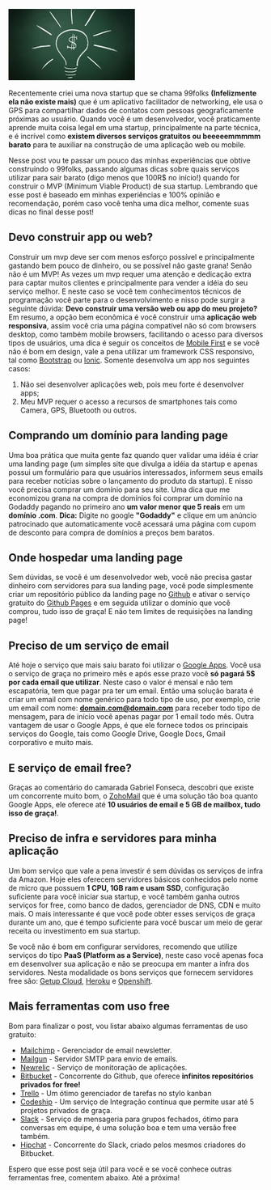 ![Criando uma startup com pouca grana](../images/startup-money.jpg "Criando uma startup com pouca grana")

Recentemente criei uma nova startup que se chama 99folks **(Infelizmente ela não existe mais)** que é um aplicativo facilitador de networking, ele usa o GPS para compartilhar dados de contatos com pessoas geograficamente próximas ao usuário. Quando você é um desenvolvedor, você praticamente aprende muita coisa legal em uma startup, principalmente na parte técnica, e é incrível como **existem diversos serviços gratuitos ou beeeeemmmmm barato** para te auxiliar na construção de uma aplicação web ou mobile.

Nesse post vou te passar um pouco das minhas experiências que obtive construindo o 99folks, passando algumas dicas sobre quais serviços utilizar para sair barato (digo menos que 100R$ no início!) quando for construir o MVP (Minimum Viable Product) de sua startup. Lembrando que esse post é baseado em minhas experiências e 100% opinião e recomendação, porém caso você tenha uma dica melhor, comente suas dicas no final desse post!

## Devo construir app ou web?

Construir um mvp deve ser com menos esforço possível e principalmente gastando bem pouco de dinheiro, ou se possível não gaste grana! Senão não é um MVP! As vezes um mvp requer uma atenção e dedicação extra para captar muitos clientes e principalmente para vender a idéia do seu serviço melhor. E neste caso se você tem conhecimentos técnicos de programação você parte para o desenvolvimento e nisso pode surgir a seguinte dúvida: **Devo construir uma versão web ou app do meu projeto?** Em resumo, a opção bem econômica é você construir uma **aplicação web responsiva**, assim você cria uma página compatível não só com browsers desktop, como também mobile browsers, facilitando o acesso para diversos tipos de usuários, uma dica é seguir os conceitos de [Mobile First](http://tableless.com.br/mobile-first-a-arte-de-pensar-com-foco/) e se você não é bom em design, vale a pena utilizar um framework CSS responsivo, tal como [Bootstrap](http://getbootstrap.com/) ou [Ionic](http://ionicframework.com/). Somente desenvolva um app nos seguintes casos:

1.  Não sei desenvolver aplicações web, pois meu forte é desenvolver apps;
2.  Meu MVP requer o acesso a recursos de smartphones tais como Camera, GPS, Bluetooth ou outros.

## Comprando um domínio para landing page

Uma boa prática que muita gente faz quando quer validar uma idéia é criar uma landing page (um simples site que divulga a idéia da startup e apenas possui um formulário para que usuários interessados, informem seus emails para receber notícias sobre o lançamento do produto da startup). E nisso você precisa comprar um domínio para seu site. Uma dica que me economizou grana na compra de domínios foi comprar um domínio na Godaddy pagando no primeiro ano **um valor menor que 5 reais** em um **domínio .com**.
**Dica:** Digite no google **"Godaddy"** e clique em um anúncio patrocinado que automaticamente você acessará uma página com cupom de desconto para compra de domínios a preços bem baratos.

## Onde hospedar uma landing page

Sem dúvidas, se você é um desenvolvedor web, você não precisa gastar dinheiro com servidores para sua landing page, você pode simplesmente criar um repositório público da landing page no [Github](http://github.com) e ativar o serviço gratuito do [Github Pages](https://pages.github.com/) e em seguida utilizar o domínio que você comprou, tudo isso de graça! E não tem limites de requisições na landing page!

## Preciso de um serviço de email

Até hoje o serviço que mais saiu barato foi utilizar o [Google Apps](https://www.google.com/work/apps/business/). Você usa o serviço de graça no primeiro mês e após esse prazo você **só pagará 5$ por cada email que utilizar**. Neste caso o valor é mensal e não tem escapatória, tem que pagar pra ter um email.
Então uma solução barata é criar um email com nome genérico para todo tipo de uso, por exemplo, crie um email com nome: **domain.com@domain.com** para receber todo tipo de mensagem, para de início você apenas pagar por 1 email todo mês.
Outra vantagem de usar o Google Apps, é que ele fornece todos os principais serviços do Google, tais como Google Drive, Google Docs, Gmail corporativo e muito mais.

## E serviço de email free?

Graças ao comentário do camarada Gabriel Fonseca, descobri que existe um concorrente muito bom, o [ZohoMail](https://www.zoho.com/mail/) que é uma solução tão boa quanto Google Apps, ele oferece até **10 usuários de email e 5 GB de mailbox, tudo isso de graça!**.

## Preciso de infra e servidores para minha aplicação

Um bom serviço que vale a pena investir é sem dúvidas os serviços de infra da Amazon. Hoje eles oferecem servidores básicos conhecidos pelo nome de micro que possuem **1 CPU, 1GB ram e usam SSD**, configuração suficiente para você iniciar sua startup, e você também ganha outros serviços for free, como banco de dados, gerenciador de DNS, CDN e muito mais. O mais interessante é que você pode obter esses serviços de graça durante um ano, que é tempo suficiente para você buscar um meio de gerar receita ou investimento em sua startup.

Se você não é bom em configurar servidores, recomendo que utilize serviços do tipo **PaaS (Platform as a Service)**, neste caso você apenas foca em desenvolver sua aplicação e não se preocupa em manter a infra dos servidores. Nesta modalidade os bons serviços que fornecem servidores free são: [Getup Cloud](https://getupcloud.com/index.html), [Heroku](https://heroku.com) e [Openshift](https://www.openshift.com).

## Mais ferramentas com uso free

Bom para finalizar o post, vou listar abaixo algumas ferramentas de uso gratuito:

*   [Mailchimp](http://mailchimp.com/) - Gerenciador de email newsletter.
*   [Mailgun](http://www.mailgun.com/) - Servidor SMTP para envio de emails.
*   [Newrelic](http://newrelic.com/) - Serviço de monitoração de aplicações.
*   [Bitbucket](https://bitbucket.org) - Concorrente do Github, que oferece **infinitos repositórios privados for free!**
*   [Trello](https://trello.com/) - Um ótimo gerenciador de tarefas no stylo kanban
*   [Codeship](https://codeship.com/) - Um serviço de Integração contínua que permite usar até 5 projetos privados de graça.
*   [Slack](https://slack.com/) - Serviço de mensageria para grupos fechados, ótimo para conversas em equipe, é uma solução boa e tem uma versão free também.
*   [Hipchat](https://www.hipchat.com) - Concorrente do Slack, criado pelos mesmos criadores do Bitbucket.

Espero que esse post seja útil para você e se você conhece outras ferramentas free, comentem abaixo. Até a próxima!